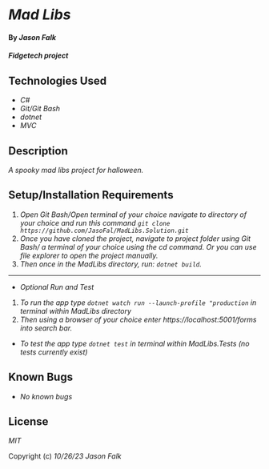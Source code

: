 # _Mad Libs_

#### By _**Jason Falk**_

#### _Fidgetech project_

## Technologies Used

* _C#_
* _Git/Git Bash_
* _dotnet_
* _MVC_

## Description

_A spooky mad libs project for halloween._

## Setup/Installation Requirements

1. _Open Git Bash/Open terminal of your choice navigate to directory of your choice and run this command `git clone https://github.com/JasoFal/MadLibs.Solution.git`_
2. _Once you have cloned the project, navigate to project folder using Git Bash/ a terminal of your choice using the cd command. Or you can use file explorer to open the project manually._
3. _Then once in the MadLibs directory, run: `dotnet build`._
------------------
* _Optional Run and Test_
1. _To run the app type `dotnet watch run --launch-profile "production` in terminal within MadLibs directory_
2. _Then using a browser of your choice enter https://localhost:5001/forms into search bar._
* _To test the app type `dotnet test` in terminal within MadLibs.Tests (no tests currently exist)_

## Known Bugs

* _No known bugs_

## License

_MIT_

Copyright (c) _10/26/23_ _Jason Falk_
